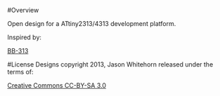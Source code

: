 #Overview

Open design for a ATtiny2313/4313 development platform.

Inspired by:

[BB-313](http://www.johngineer.com/projects/bb313/)

#License
Designs copyright 2013, Jason Whitehorn released under the terms of:

[Creative Commons CC-BY-SA 3.0](http://creativecommons.org/licenses/by-sa/3.0/us/)
